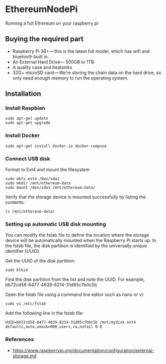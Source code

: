 # EthereumNodePi
Running a full Ethereum on your raspberry pi

## Buying the required part
* Raspberry Pi 3B+ — this is the latest full model, which has wifi and bluetooth built in.
* An External Hard Drive— 500GB to 1TB
* A quality case and heatsinks 
* 32G+ microSD card — We’re storing the chain data on the hard drive, so only need enough memory to run the operating system.

## Installation
### Install Raspbian

 ```
 sudo apt-get update
 sudo apt-get upgrade
 ```

### Install Docker
 ```
sudo apt-get install docker.io docker-compose
 ```
 
### Connect USB disk
 Format to Ext4 and mount the filesystem
  ```
 sudo mkfs.ext4 /dev/sda1
 sudo mkdir /mnt/ethereum-data
 sudo mount /dev/sda1 /mnt/ethereum-data/
  ```
 
 Verify that the storage device is mounted successfully by listing the contents:
   ```
 ls /mnt/ethereum-data/
   ```
### Setting up automatic USB disk mounting
You can modify the fstab file to define the location where the storage device will be automatically mounted when the Raspberry Pi starts up. In the fstab file, the disk partition is identified by the universally unique identifier (UUID).
 
Get the UUID of the disk partition:
  ```
  sudo blkid
  ```
Find the disk partition from the list and note the UUID. For example,  bb72cd58-8477-4639-8214-31d85c7b0c5b

Open the fstab file using a command line editor such as nano or vi:
  ```
  sudo vi /etc/fstab
  ```
Add the following line in the fstab file:
  ```
UUID=bb72cd58-8477-4639-8214-31d85c7b0c5b /mnt/mydisk ext4 defaults,auto,umask=000,users,rw,nofail 0 0
  ```


### References
 * https://www.raspberrypi.org/documentation/configuration/external-storage.md
 
 
 
 

